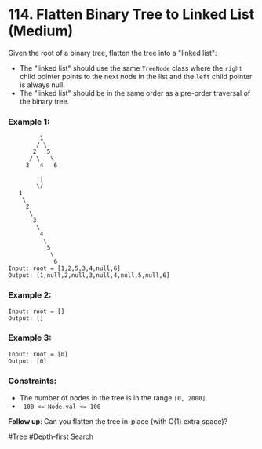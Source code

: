 # 114. Flatten Binary Tree to Linked List (Medium)

Given the root of a binary tree, flatten the tree into a "linked list":

- The "linked list" should use the same `TreeNode` class where the `right` child pointer points to the next node in the list and the `left` child pointer is always null.
- The "linked list" should be in the same order as a pre-order traversal of the binary tree.

### Example 1:

```
         1
        / \
       2   5
      / \   \
     3   4   6

        ||
        \/
   1
    \
     2
      \
       3
        \
         4
          \
           5
            \
             6
Input: root = [1,2,5,3,4,null,6]
Output: [1,null,2,null,3,null,4,null,5,null,6]
```

### Example 2:

```
Input: root = []
Output: []
```

### Example 3:

```
Input: root = [0]
Output: [0]
```

### Constraints:

- The number of nodes in the tree is in the range `[0, 2000]`.
- `-100 <= Node.val <= 100`

**Follow up**: Can you flatten the tree in-place (with O(1) extra space)?

#Tree #Depth-first Search
